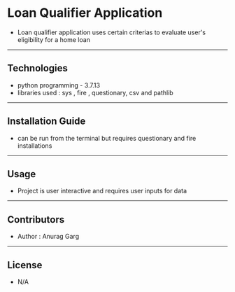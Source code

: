 # Loan Qualifier Application

- Loan qualifier application uses certain criterias to evaluate user's eligibility for a home loan

---

## Technologies

- python programming - 3.7.13
- libraries used : sys , fire , questionary, csv and pathlib

---

## Installation Guide

- can be run from the terminal but requires questionary and fire installations

---

## Usage

- Project is user interactive and requires user inputs for data

---

## Contributors

- Author : Anurag Garg

---

## License

- N/A
